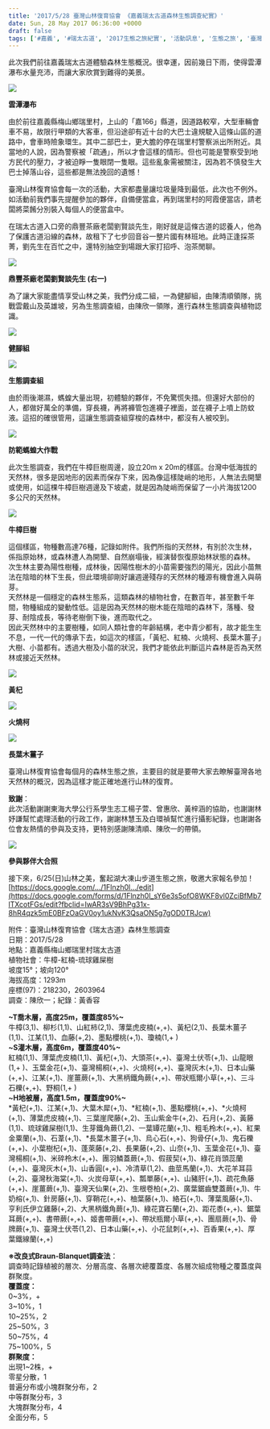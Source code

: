 ```yaml
---
title: '2017/5/28 臺灣山林復育協會 《嘉義瑞太古道森林生態調查紀實》'
date: Sun, 28 May 2017 06:36:00 +0000
draft: false
tags: ['#嘉義', '#瑞太古道', '2017生態之旅紀實', '活動訊息', '生態之旅', '臺灣山林復育協會']
---
```


此次我們前往嘉義瑞太古道體驗森林生態概況。很幸運，因前幾日下雨，使得雲潭瀑布水量充沛，而讓大家欣賞到難得的美景。

![](https://www.reforestation.tw/wp-content/uploads/2020/10/18740765_1742050512478633_2548903991789017115_n.jpg)

**雲潭瀑布**

由於前往嘉義縣梅山鄉瑞里村，上山的「嘉166」縣道，因道路較窄，大型車輛會車不易，故限行甲類的大客車，但沿途卻有近十台的大巴士違規駛入這條山區的道路中，會車時險象環生。其中二部巴士，更大膽的停在瑞里村警察派出所附近。具當地的人說，因為警察被「疏通」，所以才會這樣的情形。但也可能是警察受到地方民代的壓力，才被迫睜一隻眼閉一隻眼。這些亂象需被關注，因為若不慎發生大巴士掉落山谷，這些都是無法挽回的遺憾！

臺灣山林復育協會每一次的活動，大家都盡量讓垃圾量降到最低，此次也不例外。如活動前我們事先提醒參加的夥伴，自備便當盒，再到瑞里村的阿霞便當店，請老闆將菜餚分別裝入每個人的便當盒中。

在瑞太古道入口旁的鼎豐茶廠老闆劉賢談先生，剛好就是這條古道的認養人，他為了保護古道沿線的森林，故租下了七步回音谷一整片國有林班地。此時正逢採茶菁，劉先生在百忙之中，還特別抽空到場跟大家打招呼、泡茶閒聊。

![](https://www.reforestation.tw/wp-content/uploads/2020/10/18814788_1742044492479235_82222106780753116_o.jpg)

**鼎豐茶廠老闆劉賢談先生 (右一)**

為了讓大家能盡情享受山林之美，我們分成二組，一為健腳組，由陳清順領隊，挑戰雲戴山及英雄坡，另為生態調查組，由陳欣一領隊，進行森林生態調查與植物認識。

![](https://www.reforestation.tw/wp-content/uploads/2020/10/18814683_1742043742479310_8582267721296295926_o-1.jpg)

**健腳組**

![](https://www.reforestation.tw/wp-content/uploads/2020/10/18738664_1742044659145885_2692485441194030811_o-1.jpg)

**生態調查組**

由於雨後潮濕，螞蝗大量出現，初體驗的夥伴，不免驚慌失措。但還好大部份的人，都做好萬全的準備，穿長襪，再將褲管包進襪子裡面，並在襪子上噴上防蚊液。這招的確很管用，這讓生態調查組穿梭的森林中，都沒有人被咬到。

![](https://www.reforestation.tw/wp-content/uploads/2020/10/18767890_1742050682478616_3649649781404798495_n.jpg)

**防範螞蝗大作戰**

此次生態調查，我們在牛樟巨樹周邊，設立20m x 20m的樣區。台灣中低海拔的天然林，很多是因地形的因素而保存下來，因為像這樣陡峭的地形，人無法去開墾或使用，如這棵牛樟巨樹週邊及下坡處，就是因為陡峭而保留了一小片海拔1200多公尺的天然林。

![](https://www.reforestation.tw/wp-content/uploads/2020/10/大牛樟.jpg)

**牛樟巨樹**

這個樣區，物種數高達76種，記錄如附件。我們所指的天然林，有別於次生林，係指原始林，或森林遭人為開墾、自然崩塌後，經演替恢復原始林狀態的森林。  
次生林主要為陽性樹種，成林後，因陽性樹木的小苗需要強烈的陽光，因此小苗無法在陰暗的林下生長，但此環境卻剛好讓週邊殘存的天然林的種源有機會進入與萌芽。  
天然林是一個穩定的森林生態系，這類森林的植物社會，在數百年，甚至數千年間，物種組成的變動性低。這是因為天然林的樹木能在陰暗的森林下，落種、發芽、耐陰成長，等待老樹倒下後，進而取代之。  
因此天然林中的主要樹種，如同人類社會的年齡結構，老中青少都有，故才能生生不息，一代一代的傳承下去，如這次的樣區，「黃杞、紅楠、火燒柯、長葉木薑子」大樹、小苗都有。透過大樹及小苗的狀況，我們才能依此判斷這片森林是否為天然林或接近天然林。

![](https://www.reforestation.tw/wp-content/uploads/2020/10/黃杞.jpg)

**黃杞**

![](https://www.reforestation.tw/wp-content/uploads/2020/10/火燒柯.jpg)

**火燒柯**

![](https://www.reforestation.tw/wp-content/uploads/2020/10/長葉木薑子.jpg)

**長葉木薑子**

臺灣山林復育協會每個月的森林生態之旅，主要目的就是要帶大家去瞭解臺灣各地天然林的概況，因為這樣才能正確地進行山林的復育。  
  
**致謝**：  
此次活動謝謝東海大學公行系學生志工楊子萱、曾惠欣、黃梓涵的協助，也謝謝林妤謙幫忙處理活動的行政工作，謝謝林慧玉及白環禎幫忙進行攝影紀錄，也謝謝各位會友熱情的參與及支持，更特別感謝陳清順、陳欣一的帶領。

![](https://www.reforestation.tw/wp-content/uploads/2020/10/18739695_1742049885812029_2388681814245000194_n.jpg)

**參與夥伴大合照**

  
  
接下來，6/25(日)山林之美，奮起湖大凍山步道生態之旅，敬邀大家報名參加！[https://docs.google.com/.../1Flnzh0l.../edit](https://docs.google.com/forms/d/1Flnzh0l_sY6e3s5ofO8WKF8vl0ZciBfMb7lTXcotFGs/edit?fbclid=IwAR3sV9BhPg31x-8hR4qzk5mE0BFzOaGV0oy1ukNvK3QsaON5g7gOD0TRJcw)

附件：臺灣山林復育協會《瑞太古道》森林生態調查  
日期：2017/5/28  
地點：嘉義縣梅山鄉瑞里村瑞太古道  
植物社會：牛樟-紅楠-琉球雞屎樹  
坡度15°；坡向120°  
海拔高度：1293m  
座標(97)：218230，2603964  
調查：陳欣一；紀錄：黃香容  
  
**~T喬木層，高度25m，覆蓋度85%~**  
牛樟(3,1)、柳杉(1,1)、山紅柿(2,1)、薄葉虎皮楠(+,+)、黃杞(2,1)、長葉木薑子(1,1)、江某(1,1)、血藤(+,2)、墨點櫻桃(+,1)、瓊楠(1,+ )  
**~S灌木層，高度6m，覆蓋度40%~**  
紅楠(1,1)、薄葉虎皮楠(1,1)、黃杞(+,1)、大頭茶(+,+)、臺灣土伏苓(+,1)、山龍眼(1,+ )、玉葉金花(+,1)、臺灣楊桐(+,+)、火燒柯(+,+)、臺灣灰木(+,1)、日本山藥(+,+)、江某(+,1)、崖薑蕨(+,1)、大黑柄鐵角蕨(+,+)、帶狀瓶爾小草(+,+)、三斗石櫟(+,+)、野桐(1,+ )  
**~H地被層，高度1.5m，覆蓋度90%~**  
\*黃杞(+,1)、江某(+,1)、大葉木犀(+,1)、\*紅楠(+,1)、墨點櫻桃(+,+)、\*火燒柯(+,1)、薄葉虎皮楠(+,1)、三葉崖爬藤(+,2)、玉山紫金牛(+,2)、石月(+,2)、黃藤(1,1)、琉球雞屎樹(1,1)、生芽鐵角蕨(1,2)、一葉罈花蘭(+,1)、粗毛柃木(+,+)、紅果金粟蘭(+,1)、石葦(+,1)、\*長葉木薑子(+,1)、烏心石(+,+)、狗骨仔(+,1)、鬼石櫟(+,+)、小葉樹杞(+,1)、蓬萊藤(+,2)、長果藤(+,2)、山奈(+,1)、玉葉金花(+,1)、臺灣楊桐(+,1)、米碎柃木(+,+)、團羽鱗蓋蕨(+,1)、假菝契(+,1)、綠花肖頭蕊蘭(+,+)、臺灣灰木(+,1)、山香圓(+,+)、冷清草(1,2)、曲莖馬蘭(+,1)、大花羊耳蒜(+,2)、臺灣秋海棠(+,1)、火炭母草(+,+)、瓢單藤(+,+)、山豬肝(+,1)、疏花魚藤(+,+)、崖薑蕨(+,1)、臺灣天仙果(+,2)、生根卷柏(+,2)、廣葉鋸齒雙蓋蕨(+,1)、牛奶榕(+,1)、針房藤(+,1)、穿鞘花(+,+)、柚葉藤(+,1)、絡石(+,1)、薄葉風藤(+,1)、亨利氏伊立雞藤(+,2)、大黑柄鐵角蕨(+,1)、綠花寶石蘭(+,2)、距花黍(+,+)、鋸葉耳蕨(+,+)、書帶蕨(+,+)、姬書帶蕨(+,+)、帶狀瓶爾小草(+,+)、團扇蕨(+,1)、骨牌蕨(+,1)、臺灣土伏苓(1,2)、日本山藥(+,+)、小花鼠刺(+,+)、百香果(+,+)、厚葉鐵線蘭(+,+)  
  
**※改良式Braun-Blanquet調查法**：  
調查時記錄植被的層次、分層高度、各層次總覆蓋度、各層次組成物種之覆蓋度與群聚度。  
**覆蓋度：**  
0~3%，+  
3~10%，1  
10~25%，2  
25~50%，3  
50~75%，4  
75~100%，5  
**群聚度：**  
出現1~2株，+  
零星分散，1  
普遍分布或小塊群聚分布，2  
中等群聚分布，3  
大塊群聚分布，4  
全面分布，5